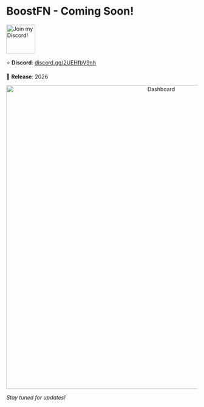 # BoostFN - Coming Soon!

<a target="_blank" href="https://discord.gg/2UEHfbV9nh" title="Join our Discord!">
<img draggable="false" src="https://discordapp.com/api/guilds/1372928554152755351/widget.png?style=banner2" height="76px" draggable="false" alt="Join my Discord!">
</a>

⭐ **Discord**: [discord.gg/2UEHfbV9nh](https://discord.gg/2UEHfbV9nh)

📅 **Release**: 2026


<div align="center">
  <img src="https://raw.githubusercontent.com/klldtest/BoostFN/refs/heads/main/images/local-BoostFN.png" alt="Dashboard" width="800"/>
</div>


*Stay tuned for updates!*
